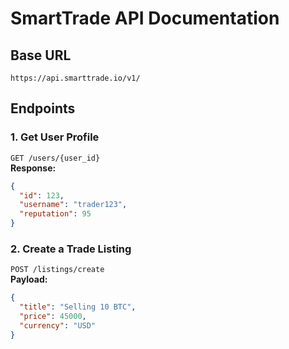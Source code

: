 # SmartTrade API Documentation

## Base URL
`https://api.smarttrade.io/v1/`

## Endpoints
### 1. Get User Profile
`GET /users/{user_id}`  
**Response:**
```json
{
  "id": 123,
  "username": "trader123",
  "reputation": 95
}
```
### 2. Create a Trade Listing
`POST /listings/create`  
**Payload:**
```json
{
  "title": "Selling 10 BTC",
  "price": 45000,
  "currency": "USD"
}
```
